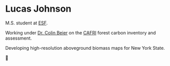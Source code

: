 # Lucas Johnson 

M.S. student at [ESF](https://www.esf.edu/).

Working under [Dr. Colin Beier](https://www.esf.edu/faculty/beier/) on the [CAFRI](https://cafri-ny.org/) forest carbon inventory and assessment.

Developing high-resolution aboveground biomass maps for New York State.

:evergreen_tree:

